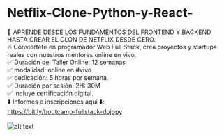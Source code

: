 # Netflix-Clone-Python-y-React-
🚀 APRENDE DESDE LOS FUNDAMENTOS DEL FRONTEND Y BACKEND HASTA CREAR EL CLON DE NETFLIX DESDE CERO. <br/>
🔥 Conviértete en programador Web Full Stack, crea proyectos y startups reales con nuestros mentores online en vivo.  <br/>
✅ Duración del Taller Online: 12 semanas  <br/>
✅ modalidad: online en #vivo  <br/>
✅ dedicación: 5 horas por semana. <br/>
✅ Duración por sesión: 2H: 30M  <br/>
✅ Incluye certificación digital.  <br/>
⬇️ Informes e inscripciones aquí ⬇️:  <br/>
https://bit.ly/bootcamp-fullstack-dojopy
<br/><br/>
![alt text](https://github.com/dojopy/Netflix-Clone-Python-y-React-/blob/main/bootcamp_fullstack_image.png)

